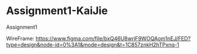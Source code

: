 # Assignment1-KaiJie
Assignment1

WireFrame: https://www.figma.com/file/bxQ46U8wrjF9WOQAom1nEJ/FED?type=design&node-id=0%3A1&mode=design&t=1C857znkH2hTPxnq-1
